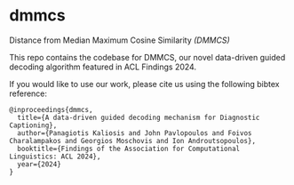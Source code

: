 # dmmcs
Distance from Median Maximum Cosine Similarity *(DMMCS)*

This repo contains the codebase for DMMCS, our novel data-driven guided decoding algorithm featured in ACL Findings 2024.

If you would like to use our work, please cite us using the following bibtex reference:

```
@inproceedings{dmmcs,
  title={A data-driven guided decoding mechanism for Diagnostic Captioning},
  author={Panagiotis Kaliosis and John Pavlopoulos and Foivos Charalampakos and Georgios Moschovis and Ion Androutsopoulos},
  booktitle={Findings of the Association for Computational Linguistics: ACL 2024},
  year={2024}
}
```

